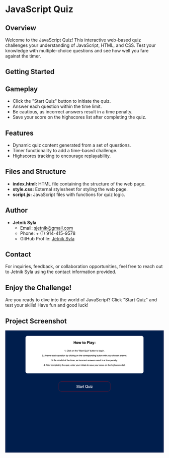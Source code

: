 # JavaScript Quiz

## Overview

Welcome to the JavaScript Quiz! This interactive web-based quiz challenges your understanding of JavaScript, HTML, and CSS. Test your knowledge with multiple-choice questions and see how well you fare against the timer.

## Getting Started

## Gameplay

- Click the "Start Quiz" button to initiate the quiz.
- Answer each question within the time limit.
- Be cautious, as incorrect answers result in a time penalty.
- Save your score on the highscores list after completing the quiz.

## Features

- Dynamic quiz content generated from a set of questions.
- Timer functionality to add a time-based challenge.
- Highscores tracking to encourage replayability.

## Files and Structure

- **index.html:** HTML file containing the structure of the web page.
- **style.css:** External stylesheet for styling the web page.
- **script.js:** JavaScript files with functions for quiz logic.

## Author

- **Jetnik Syla**
  - Email: sjetnik@gmail.com
  - Phone: + (1) 914-415-9578
  - GitHub Profile: [Jetnik Syla](https://github.com/JetnikSyla)

## Contact

For inquiries, feedback, or collaboration opportunities, feel free to reach out to Jetnik Syla using the contact information provided.

## Enjoy the Challenge!

Are you ready to dive into the world of JavaScript? Click "Start Quiz" and test your skills! Have fun and good luck!

## Project Screenshot

![Alt text](assets/quiz.sc.html.png)